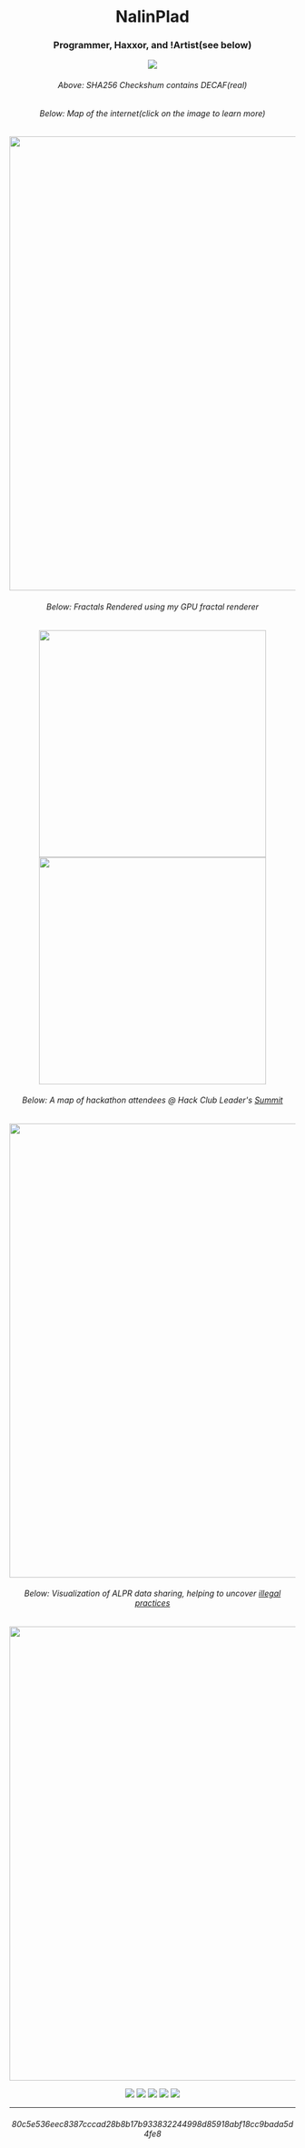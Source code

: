 
<h1 align="center">NalinPlad</h1>
<h3 align="center">Programmer, Haxxor, and !Artist(see below)</h3>

<p align="center">
  <img src="https://user-images.githubusercontent.com/43052612/183144184-54cb962d-f83b-4f45-968e-3927d0599d87.png">
</p>

<p align="center">
  <h6 align="center">Above: SHA256 Checkshum contains DECAF(real)</h6>
  <h6 align="center">Below: Map of the internet(click on the image to learn more)</h6>
</p>

<p align="center">
  <a href="https://github.com/NalinPlad/wPing"><img width=800 src="https://user-images.githubusercontent.com/43052612/228078609-42ea3660-2afe-41c3-a8d3-e98532ec5c57.png"></a>
</p>

<p align="center">
  <h6 align="center">Below: Fractals Rendered using my GPU fractal renderer</h6>
</p>

<p align="center">
  <a href="https://github.com/NalinPlad/gpu_fractals"><img width=400 src="https://user-images.githubusercontent.com/43052612/224511981-5e241ffb-b44b-4cc0-b1fd-b4e1f0e4bfc6.png"></a>
  <a href="https://github.com/NalinPlad/gpu_fractals"><img width=400 src="https://user-images.githubusercontent.com/43052612/224511979-4a1ae3d4-9b65-4dad-b70a-de83ac91979b.png"></a>
</p>

<p align="center">
  <h6 align="center">Below: A map of hackathon attendees @ Hack Club Leader's <a href="https://summit.hackclub.com">Summit</a></h6>
</p>

<p align="center">
  <a href="https://summap.vercel.app"><img width=800 src="https://github.com/NalinPlad/NalinPlad/assets/43052612/dafcccd7-5eac-4d41-b15a-cde1edb529bc"></a>
</p>

<p align="center">
  <h6 align="center">Below: Visualization of ALPR data sharing, helping to uncover <a href="https://x.com/0010001_/status/1954958795316269449">illegal practices</a></h6>
</p>

<p align="center">
  <a href="https://flock.ajith.fyi"><img width=800 src="https://github.com/user-attachments/assets/2ccbe446-248b-45cd-adf5-164e5a4cb1dd"></a>
</p>
 
<div align="center">
  <img src="https://cyber.dabamos.de/88x31/best_viewed_with_eyes.gif"/>
  <img src="https://cyber.dabamos.de/88x31/vim_a.gif"/>
  <img src="https://cyber.dabamos.de/88x31/gethtmlnow.gif"/>
  <img src="https://cyber.dabamos.de/88x31/bestviewed16bit.gif"/>
  <img src="https://cyber.dabamos.de/88x31/aoltos_a.gif"/>
</div>

<!-- --- -->
<!-- 
<p align="center">

  <img src="https://github-readme-stats.vercel.app/api?username=NalinPlad&show_icons=true&theme=radical">
</p> -->

---

<h6 align="center">80c5e536eec8387cccad28b8b17b933832244998d85918abf18cc9bada5d4fe8</h6>


